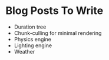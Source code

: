 # Blog Posts To Write

* Duration tree
* Chunk-culling for minimal rendering
* Physics engine
* Lighting engine
* Weather
